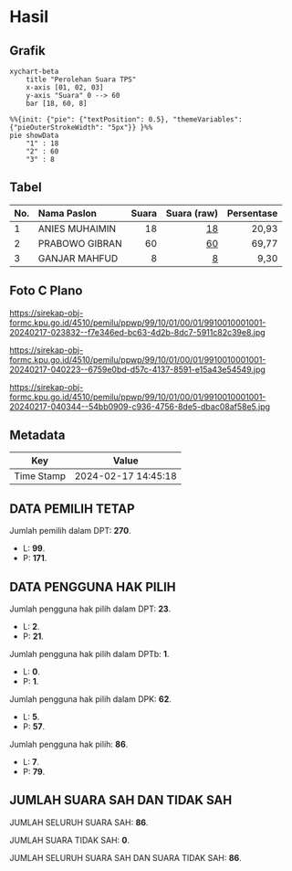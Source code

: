 # Hasil

## Grafik

```mermaid
xychart-beta
    title "Perolehan Suara TPS"
    x-axis [01, 02, 03]
    y-axis "Suara" 0 --> 60
    bar [18, 60, 8]
```

```mermaid
%%{init: {"pie": {"textPosition": 0.5}, "themeVariables": {"pieOuterStrokeWidth": "5px"}} }%%
pie showData
    "1" : 18
    "2" : 60
    "3" : 8
```

## Tabel

| No. | Nama Paslon    | Suara | Suara (raw) | Persentase |
|:--- |:-------------- | -----:| -----------:| ----------:|
| 1   | ANIES MUHAIMIN | 18    | [18][p-1]   | 20,93      |
| 2   | PRABOWO GIBRAN | 60    | [60][p-2]   | 69,77      |
| 3   | GANJAR MAHFUD  | 8     | [8][p-3]    | 9,30       |


[p-1]: https://github.com/gigit-pemilu/pemilu-2024-99-luar-negeri/blob/main/pilpres/hitung-suara/sub/99-luar-negeri/sub/10-baghdad-irak/sub/01-baghdad-irak/sub/0001-baghdad-irak/sub/001-tps/sub/paslon-1.txt
[p-2]: https://github.com/gigit-pemilu/pemilu-2024-99-luar-negeri/blob/main/pilpres/hitung-suara/sub/99-luar-negeri/sub/10-baghdad-irak/sub/01-baghdad-irak/sub/0001-baghdad-irak/sub/001-tps/sub/paslon-2.txt
[p-3]: https://github.com/gigit-pemilu/pemilu-2024-99-luar-negeri/blob/main/pilpres/hitung-suara/sub/99-luar-negeri/sub/10-baghdad-irak/sub/01-baghdad-irak/sub/0001-baghdad-irak/sub/001-tps/sub/paslon-3.txt

## Foto C Plano

https://sirekap-obj-formc.kpu.go.id/4510/pemilu/ppwp/99/10/01/00/01/9910010001001-20240217-023832--f7e346ed-bc63-4d2b-8dc7-5911c82c39e8.jpg

https://sirekap-obj-formc.kpu.go.id/4510/pemilu/ppwp/99/10/01/00/01/9910010001001-20240217-040223--6759e0bd-d57c-4137-8591-e15a43e54549.jpg

https://sirekap-obj-formc.kpu.go.id/4510/pemilu/ppwp/99/10/01/00/01/9910010001001-20240217-040344--54bb0909-c936-4756-8de5-dbac08af58e5.jpg


## Metadata

| Key        | Value               |
| ---------- | ------------------- |
| Time Stamp | 2024-02-17 14:45:18 |


## DATA PEMILIH TETAP

Jumlah pemilih dalam DPT: **270**.
 * L: **99**.
 * P: **171**.

## DATA PENGGUNA HAK PILIH

Jumlah pengguna hak pilih dalam DPT: **23**.
 * L: **2**.
 * P: **21**.

Jumlah pengguna hak pilih dalam DPTb: **1**.
 * L: **0**.
 * P: **1**.

Jumlah pengguna hak pilih dalam DPK: **62**.
 * L: **5**.
 * P: **57**.

Jumlah pengguna hak pilih: **86**.
 * L: **7**.
 * P: **79**.

## JUMLAH SUARA SAH DAN TIDAK SAH

JUMLAH SELURUH SUARA SAH: **86**.

JUMLAH SUARA TIDAK SAH: **0**.

JUMLAH SELURUH SUARA SAH DAN SUARA TIDAK SAH: **86**.



